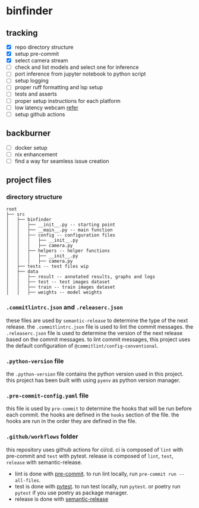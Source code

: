 # binfinder

## tracking

- [x] repo directory structure
- [x] setup pre-commit
- [x] select camera stream
- [ ] check and list models and select one for inference
- [ ] port inference from jupyter notebook to python script
- [ ] setup logging
- [ ] proper ruff formatting and lsp setup
- [ ] tests and asserts
- [ ] proper setup instructions for each platform
- [ ] low latency webcam [refer](https://stackoverflow.com/questions/70597020/lower-latency-from-webcam-cv2-videocapture)
- [ ] setup github actions

## backburner

- [ ] docker setup
- [ ] nix enhancement
- [ ] find a way for seamless issue creation

## project files

### directory structure

```
root
├── src
│   ├── binfinder
│   │   ├── __init__.py -- starting point
│   │   ├── __main__.py -- main function
│   │   ├── config -- configuration files
│   │   │   ├── __init__.py
│   │   │   ├── camera.py
│   │   ├── helpers -- helper functions
│   │   │   ├── __init__.py
│   │   │   ├── camera.py
│   ├── tests -- test files wip
│   ├── data
│   │   ├── result -- annotated results, graphs and logs
│   │   ├── test -- test images dataset
│   │   ├── train -- train images dataset
│   │   ├── weights -- model weights

```

### `.commitlintrc.json` and `.releaserc.json`

these files are used by `semantic-release` to determine the type of the next release. the `.commitlintrc.json` file is used to lint the commit messages. the `.releaserc.json` file is used to determine the version of the next release based on the commit messages. to lint commit messages, this project uses the default configuration of `@commitlint/config-conventional`.

### `.python-version` file

the `.python-version` file contains the python version used in this project. this project has been built with using `pyenv` as python version manager.

### `.pre-commit-config.yaml` file

this file is used by `pre-commit` to determine the hooks that will be run before each commit. the hooks are defined in the `hooks` section of the file. the hooks are run in the order they are defined in the file.

### `.github/workflows` folder

this repository uses github actions for ci/cd. ci is composed of `lint` with pre-commit and `test` with pytest. release is composed of `lint`, `test`, `release` with semantic-release.

- lint is done with [pre-commit](https://pre-commit.com/). to run lint locally, run `pre-commit run --all-files`.
- test is done with [pytest](https://docs.pytest.org/en/8.0.x/). to run test locally, run `pytest`. or poetry run `pytest` if you use poetry as package manager.
- release is done with [semantic-release](https://github.com/semantic-release/semantic-release)
